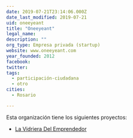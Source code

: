 ```yaml
---
date: 2019-07-21T23:14:06.000Z
date_last_modified: 2019-07-21
uid: oneeyeant
title: "Oneeyeant"
legal_name: 
description: ""
org_type: Empresa privada (startup)
website: www.oneeyeant.com
year_founded: 2012
facebook: 
twitter: 
tags:
  - participación-ciudadana
  - otro
cities: 
  - Rosario

---
```


Esta organización tiene los siguientes proyectos:

- [La Vidriera Del Emprendedor](/proyectos/la-vidriera-del-emprendedor)
